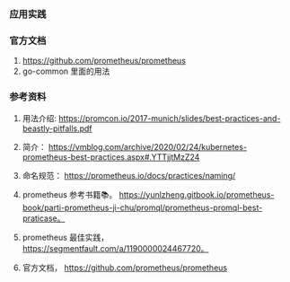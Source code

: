 ### 应用实践


### 官方文档
1. https://github.com/prometheus/prometheus
2. go-common 里面的用法



### 参考资料
1. 用法介绍: https://promcon.io/2017-munich/slides/best-practices-and-beastly-pitfalls.pdf
2. 简介： https://vmblog.com/archive/2020/02/24/kubernetes-prometheus-best-practices.aspx#.YTTjjtMzZ24
3. 命名规范： https://prometheus.io/docs/practices/naming/

4. prometheus 参考书籍📚。 https://yunlzheng.gitbook.io/prometheus-book/parti-prometheus-ji-chu/promql/prometheus-promql-best-praticase。
5. prometheus 最佳实践， https://segmentfault.com/a/1190000024467720。 
6. 官方文档， https://github.com/prometheus/prometheus
